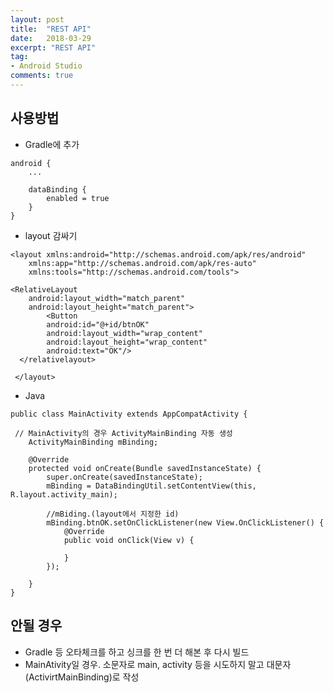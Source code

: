```yaml
---
layout: post
title:  "REST API"
date:   2018-03-29
excerpt: "REST API"
tag:
- Android Studio
comments: true
---
```



## 사용방법

* Gradle에 추가

~~~
android {
    ...

    dataBinding {
        enabled = true
    }
}
~~~

* layout 감싸기

~~~
<layout xmlns:android="http://schemas.android.com/apk/res/android"
    xmlns:app="http://schemas.android.com/apk/res-auto"
    xmlns:tools="http://schemas.android.com/tools">

<RelativeLayout
    android:layout_width="match_parent"
    android:layout_height="match_parent">
        <Button
        android:id="@+id/btnOK"
        android:layout_width="wrap_content"
        android:layout_height="wrap_content"
        android:text="OK"/>
  </relativelayout>

 </layout>
 ~~~

 * Java 


~~~
public class MainActivity extends AppCompatActivity {

 // MainActivity의 경우 ActivityMainBinding 자동 생성
    ActivityMainBinding mBinding;

    @Override
    protected void onCreate(Bundle savedInstanceState) {
        super.onCreate(savedInstanceState);
        mBinding = DataBindingUtil.setContentView(this, R.layout.activity_main);

        //mBiding.(layout에서 지정한 id)
        mBinding.btnOK.setOnClickListener(new View.OnClickListener() {
            @Override
            public void onClick(View v) {

            }
        });

    }
}
~~~

## 안될 경우

* Gradle 등 오타체크를 하고 싱크를 한 번 더 해본 후 다시 빌드
* MainAtivity일 경우. 소문자로 main, activity 등을 시도하지 말고 대문자(ActivirtMainBinding)로 작성
